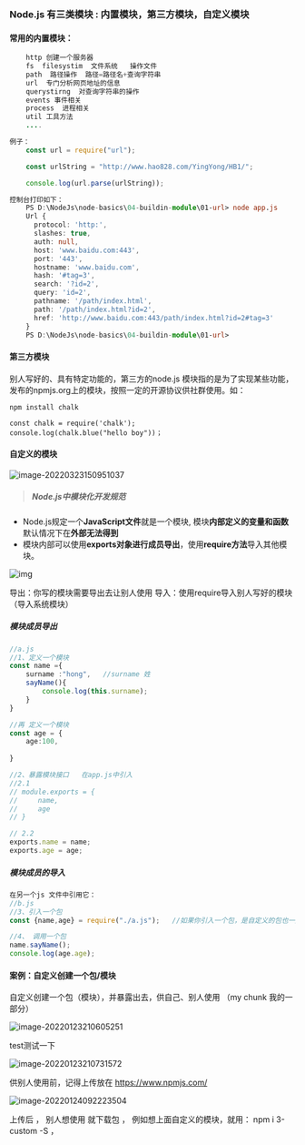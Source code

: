 ### Node.js 有三类模块 : 内置模块，第三方模块，自定义模块

#### 常用的内置模块：

```java
    http 创建一个服务器 
    fs  filesystim  文件系统   操作文件 
    path  路径操作  路径=路径名+查询字符串
    url  专门分析网页地址的信息
    querystirng  对查询字符串的操作
    events 事件相关
    process  进程相关
    util 工具方法 
    .... 
```

```typescript
例子：
    const url = require("url");

    const urlString = "http://www.hao828.com/YingYong/HB1/";

    console.log(url.parse(urlString));
```

```typescript
控制台打印如下：
    PS D:\NodeJs\node-basics\04-buildin-module\01-url> node app.js
    Url {
      protocol: 'http:',
      slashes: true,
      auth: null,
      host: 'www.baidu.com:443',
      port: '443',
      hostname: 'www.baidu.com',
      hash: '#tag=3',
      search: '?id=2',
      query: 'id=2',
      pathname: '/path/index.html',
      path: '/path/index.html?id=2',
      href: 'http://www.baidu.com:443/path/index.html?id=2#tag=3'
    }
    PS D:\NodeJs\node-basics\04-buildin-module\01-url>
```



#### 第三方模块

别人写好的、具有特定功能的，第三方的node.js 模块指的是为了实现某些功能，发布的npmjs.org上的模块，按照一定的开源协议供社群使用。如：

```apl
npm install chalk 
```

```apl
const chalk = require('chalk');
console.log(chalk.blue("hello boy"))；
```



#### 自定义的模块

![image-20220323150951037](F:\Typora\typora-user-images\image-20220323150951037.png)

> ##### Node.js中模块化开发规范

- Node.js规定一个**JavaScript文件**就是一个模块, 模块**内部定义的变量和函数**默认情况下在**外部无法得到**
- 模块内部可以使用**exports对象进行成员导出**，使用**require方法**导入其他模块。

![img](F:\Typora\typora-user-images\1564834-20200315222731207-1766468766.png)

导出：你写的模块需要导出去让别人使用
导入：使用require导入别人写好的模块（导入系统模块）

##### 模块成员导出

```typescript
//a.js
//1、定义一个模块
const name ={
    surname :"hong",   //surname 姓
    sayName(){
        console.log(this.surname);
    }
}

//再 定义一个模块
const age = {
    age:100,
    
}

//2、暴露模块接口   在app.js中引入
//2.1
// module.exports = {
//     name,
//     age
// }

// 2.2
exports.name = name;
exports.age = age;
```

##### 模块成员的导入

```javascript
在另一个js 文件中引用它：
//b.js
//3、引入一个包
const {name,age} = require("./a.js");   //如果你引入一个包，是自定义的包也一定要写清路径，不然又到全局里去找

//4、 调用一个包
name.sayName();
console.log(age.age);
```



#### 案例：自定义创建一个包/模块

自定义创建一个包（模块），并暴露出去，供自己、别人使用       （my chunk  我的一部分）

![image-20220123210605251](F:\Typora\typora-user-images\image-20220123210605251.png)

test测试一下

![image-20220123210731572](F:\Typora\typora-user-images\image-20220123210731572.png)

供别人使用前，记得上传放在   https://www.npmjs.com/     

![image-20220124092223504](F:\Typora\typora-user-images\image-20220124092223504.png)

上传后  ， 别人想使用 就下载包  ， 例如想上面自定义的模块，就用： npm i 3-custom -S  ，